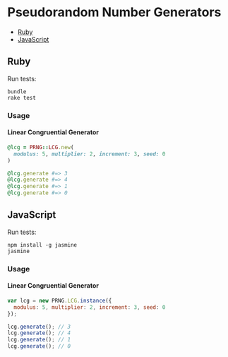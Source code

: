 # Pseudorandom Number Generators

* [Ruby](#ruby)
* [JavaScript](#javascript)

## Ruby

Run tests:
```
bundle
rake test
```

### Usage

#### Linear Congruential Generator
```ruby
@lcg = PRNG::LCG.new(
  modulus: 5, multiplier: 2, increment: 3, seed: 0
)

@lcg.generate #=> 3
@lcg.generate #=> 4
@lcg.generate #=> 1
@lcg.generate #=> 0
```

## JavaScript

Run tests:
```
npm install -g jasmine
jasmine
```

### Usage

#### Linear Congruential Generator
```javascript
var lcg = new PRNG.LCG.instance({
  modulus: 5, multiplier: 2, increment: 3, seed: 0
});

lcg.generate(); // 3
lcg.generate(); // 4
lcg.generate(); // 1
lcg.generate(); // 0
```
